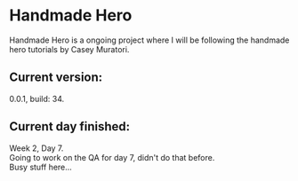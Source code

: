 # Handmade Hero
Handmade Hero is a ongoing project where I will be following the handmade hero tutorials by Casey Muratori.<br>
<h2>Current version:</h2>
0.0.1, build: 34.<br>
<h2>Current day finished:</h2>
Week 2, Day 7.<br>
Going to work on the QA for day 7, didn't do that before.<br>
Busy stuff here...